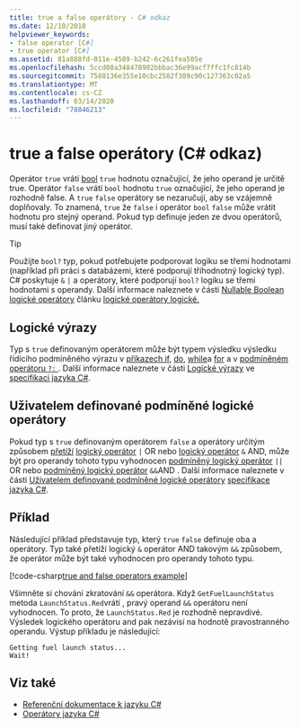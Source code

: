 ```yaml
---
title: true a false operátory - C# odkaz
ms.date: 12/10/2018
helpviewer_keywords:
- false operator [C#]
- true operator [C#]
ms.assetid: 81a888fd-011e-4589-b242-6c261fea505e
ms.openlocfilehash: 5ccd08a348478902bbbac36e99acf7ffc1fc814b
ms.sourcegitcommit: 7588136e355e10cbc2582f389c90c127363c02a5
ms.translationtype: MT
ms.contentlocale: cs-CZ
ms.lasthandoff: 03/14/2020
ms.locfileid: "78846213"
---
```

# <a name="true-and-false-operators-c-reference"></a>true a false operátory (C# odkaz)

Operátor `true` vrátí [bool](../builtin-types/bool.md) `true` hodnotu označující, že jeho operand je určitě true. Operátor `false` vrátí `bool` hodnotu `true` označující, že jeho operand je rozhodně false. A `true` `false` operátory se nezaručují, aby se vzájemně doplňovaly. To znamená, `true` že `false` i operátor `bool` `false` může vrátit hodnotu pro stejný operand. Pokud typ definuje jeden ze dvou operátorů, musí také definovat jiný operátor.

> [!TIP]
> Použijte `bool?` typ, pokud potřebujete podporovat logiku se třemi hodnotami (například při práci s databázemi, které podporují tříhodnotný logický typ). C# poskytuje `&` `|` a operátory, které podporují `bool?` logiku se třemi hodnotami s operandy. Další informace naleznete v části [Nullable Boolean logické operátory](boolean-logical-operators.md#nullable-boolean-logical-operators) článku [logické operátory logické.](boolean-logical-operators.md)

## <a name="boolean-expressions"></a>Logické výrazy

Typ s `true` definovaným operátorem může být typem výsledku výsledku řídícího podmíněného výrazu v [příkazech if](../keywords/if-else.md), [do](../keywords/do.md), [while](../keywords/while.md)a [for](../keywords/for.md) a v [podmíněném operátoru `?:` ](conditional-operator.md). Další informace naleznete v části [Logické výrazy](~/_csharplang/spec/expressions.md#boolean-expressions) ve [specifikaci jazyka C#](~/_csharplang/spec/introduction.md).

## <a name="user-defined-conditional-logical-operators"></a>Uživatelem definované podmíněné logické operátory

Pokud typ s `true` definovaným operátorem `false` a operátory určitým způsobem [přetíží](operator-overloading.md) [logický operátor](boolean-logical-operators.md#logical-or-operator-) `|` OR nebo [logický operátor](boolean-logical-operators.md#logical-and-operator-) `&` AND, může být pro operandy tohoto typu vyhodnocen [podmíněný logický operátor](boolean-logical-operators.md#conditional-logical-or-operator-) `||` OR nebo [podmíněný logický operátor](boolean-logical-operators.md#conditional-logical-and-operator-) `&&`AND . Další informace naleznete v části [Uživatelem definované podmíněné logické operátory](~/_csharplang/spec/expressions.md#user-defined-conditional-logical-operators) [specifikace jazyka C#](~/_csharplang/spec/introduction.md).

## <a name="example"></a>Příklad

Následující příklad představuje typ, který `true` `false` definuje oba a operátory. Typ také přetíží logický `&` operátor AND takovým `&&` způsobem, že operátor může být také vyhodnocen pro operandy tohoto typu.

[!code-csharp[true and false operators example](snippets/TrueFalseOperators.cs)]

Všimněte si chování zkratování `&&` operátora. Když `GetFuelLaunchStatus` metoda `LaunchStatus.Red`vrátí , pravý operand `&&` operátoru není vyhodnocen. To proto, že `LaunchStatus.Red` je rozhodně nepravdivé. Výsledek logického operátoru and pak nezávisí na hodnotě pravostranného operandu. Výstup příkladu je následující:

```console
Getting fuel launch status...
Wait!
```

## <a name="see-also"></a>Viz také

- [Referenční dokumentace k jazyku C#](../index.md)
- [Operátory jazyka C#](index.md)
